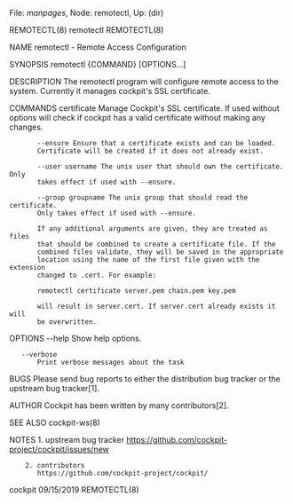 File: *manpages*,  Node: remotectl,  Up: (dir)

REMOTECTL(8)                       remotectl                      REMOTECTL(8)



NAME
       remotectl - Remote Access Configuration

SYNOPSIS
       remotectl {COMMAND} [OPTIONS...]

DESCRIPTION
       The remotectl program will configure remote access to the system.
       Currently it manages cockpit's SSL certificate.

COMMANDS
       certificate
           Manage Cockpit's SSL certificate. If used without options will
           check if cockpit has a valid certificate without making any
           changes.

           --ensure Ensure that a certificate exists and can be loaded.
           Certificate will be created if it does not already exist.

           --user username The unix user that should own the certificate. Only
           takes effect if used with --ensure.

           --group groupname The unix group that should read the certificate.
           Only takes effect if used with --ensure.

           If any additional arguments are given, they are treated as files
           that should be combined to create a certificate file. If the
           combined files validate, they will be saved in the appropriate
           location using the name of the first file given with the extension
           changed to .cert. For example:

           remotectl certificate server.pem chain.pem key.pem

           will result in server.cert. If server.cert already exists it will
           be overwritten.

OPTIONS
       --help
           Show help options.

       --verbose
           Print verbose messages about the task

BUGS
       Please send bug reports to either the distribution bug tracker or the
       upstream bug tracker[1].

AUTHOR
       Cockpit has been written by many contributors[2].

SEE ALSO
       cockpit-ws(8)

NOTES
        1. upstream bug tracker
           https://github.com/cockpit-project/cockpit/issues/new

        2. contributors
           https://github.com/cockpit-project/cockpit/



cockpit                           09/15/2019                      REMOTECTL(8)
